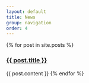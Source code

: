 ```yaml
---
layout: default
title: News
group: navigation
order: 4
---
```


<div>
{% for post in site.posts %}
    <h3><a href="{{ post.url }}">{{ post.title }}</a></h3>
    {{ post.content }}
{% endfor %}
</div>
